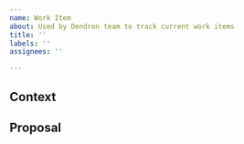 ```yaml
---
name: Work Item
about: Used by Dendron team to track current work items
title: ''
labels: ''
assignees: ''

---
```


## Context

## Proposal
